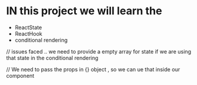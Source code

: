 # IN this project we will learn the 

* ReactState 
* ReactHook
* conditional rendering 


// issues faced .. we need to provide a empty array for state if we are using that state in the conditional rendering

// We need to pass the props in {} object , so we can ue that inside our component